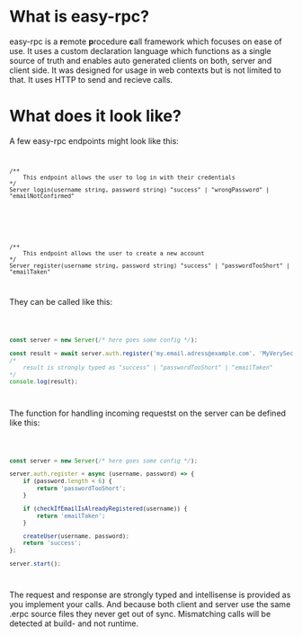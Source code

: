 <script>
    import Code from '$lib/Code.svelte';

</script>

# What is easy-rpc?

easy-rpc is a **r**emote **p**rocedure **c**all framework which focuses on ease of use. It uses a custom declaration language which functions as a single source of truth and enables auto generated clients on both, server and client side. It was designed for usage in web contexts but is not limited to that. It uses HTTP to send and recieve calls.

# What does it look like?

A few easy-rpc endpoints might look like this:
<Code filename="auth.erpc">

```erpc
/**
    This endpoint allows the user to log in with their credentials
*/
Server login(username string, password string) "success" | "wrongPassword" | "emailNotConfirmed"
```

<br>

```erpc
/**
    This endpoint allows the user to create a new account
*/
Server register(username string, password string) "success" | "passwordTooShort" | "emailTaken"
```

</Code>

They can be called like this:

<Code filename="browser.main.ts">

```ts
const server = new Server(/* here goes some config */);

const result = await server.auth.register('my.email.adress@example.com', 'MyVerySecurePassword');
/*
    result is strongly typed as "success" | "passwordTooShort" | "emailTaken"
*/
console.log(result);
```

</Code>

The function for handling incoming requestst on the server can be defined like this:

<Code filename="server.main.ts">

```ts
const server = new Server(/* here goes some config */);

server.auth.register = async (username, password) => {
	if (password.length < 6) {
		return 'passwordTooShort';
	}

	if (checkIfEmailIsAlreadyRegistered(username)) {
		return 'emailTaken';
	}

	createUser(username, password);
	return 'success';
};

server.start();
```

</Code>

The request and response are strongly typed and intellisense is provided as you implement your calls. And because both client and server use the same .erpc source files they never get out of sync. Mismatching calls will be detected at build- and not runtime.
